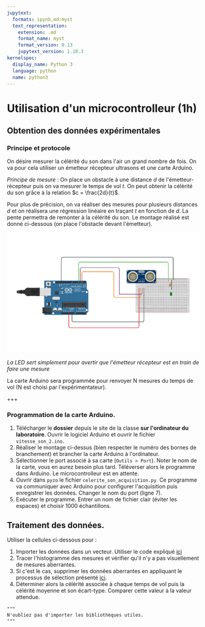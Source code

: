 ```yaml
---
jupytext:
  formats: ipynb,md:myst
  text_representation:
    extension: .md
    format_name: myst
    format_version: 0.13
    jupytext_version: 1.10.3
kernelspec:
  display_name: Python 3
  language: python
  name: python3
---
```


# Utilisation d'un microcontrolleur (1h)
## Obtention des données expérimentales
### Principe et protocole
On désire mesurer la célérité du son dans l'air un grand nombre de fois. On va pour cela utiliser un émetteur récepteur ultrasons et une carte Arduino. 

*Principe de mesure* : On place un obstacle à une distance $d$ de l'émetteur-récepteur puis on va mesurer le temps de vol $t$. On peut obtenir la célérité du son grâce à la relation $c = \frac{2d}{t}$.

Pour plus de précision, on va réaliser des mesures pour plusieurs distances $d$ et on réalisera une régression linéaire en traçant $t$ en fonction de $d$. La pente permettra de remonter à la célérité du son. Le montage réalisé est donné ci-dessous (on place l'obstacle devant l'émetteur).

![Montage de mesure de la célérité du son](./images/celerite_son_montage.png)

*La LED sert simplement pour avertir que l'émetteur récepteur est en train de faire une mesure*

La carte Arduino sera programmée pour renvoyer N mesures du temps de vol (N est choisi par l'expérimentateur).

+++

### Programmation de la carte Arduino.
1. Télécharger le __dossier__ depuis le site de la classe __sur l'ordinateur du laboratoire__. Ouvrir le logiciel Arduino et ouvrir le fichier `vitesse_son_2.ino`.
2. Réaliser le montage ci-dessus (bien respecter le numéro des bornes de branchement) et brancher la carte Arduino à l'ordinateur.
3. Sélectionner le port associé à sa carte (`Outils > Port`). Noter le nom de la carte, vous en aurez besoin plus tard. Téléverser alors le programme dans Arduino. Le microcontrolleur est en attente.
4. Ouvrir dans `pyzo` le fichier `celerite_son_acquisition.py`. Ce programme va communiquer avec Arduino pour configurer l'acquisition puis enregistrer les données. Changer le nom du port (ligne 7).
5. Exécuter le programme. Entrer un nom de fichier clair (éviter les espaces) et choisir 1000 échantillons.

## Traitement des données.
Utiliser la cellules ci-dessous pour :

1. Importer les données dans un vecteur. Utiliser le code expliqué [ici](https://pcsi3physiquestan.github.io/intro_python/notebook/import_file.html)
2. Tracer l'histogramme des mesures et vérifier qu'il n'y a pas visuellement de mesures aberrantes.
3. Si c'est le cas, supprimer les données aberrantes en appliquant le processus de sélection présenté [ici](https://pcsi3physiquestan.github.io/intro_python_td/notebook/exo_science_2.html#celerite-des-ultrasons).
4. Déterminer alors la célérité associée à chaque temps de vol puis la célérité moyenne et son écart-type. Comparer cette valeur à la valeur attendue.

```{code-cell}
"""
N'oubliez pas d'importer les bibliothèques utiles.
"""


```
